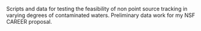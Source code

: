 Scripts and data for testing the feasibility of non point source tracking in varying degrees of contaminated waters.  Preliminary data work for my NSF CAREER proposal.

